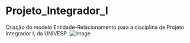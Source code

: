 # Projeto_Integrador_I
Criação do modelo Entidade-Relacionamento para a disciplina de Projeto Integrador I, da UNIVESP. 
![Image](https://github.com/user-attachments/assets/22d4b22b-fefe-4751-ad5b-60792372f7df)
